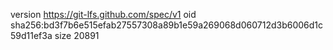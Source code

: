 version https://git-lfs.github.com/spec/v1
oid sha256:bd3f7b6e515efab27557308a89b1e59a269068d060712d3b6006d1c59d11ef3a
size 20891
